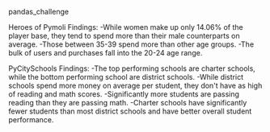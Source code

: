pandas_challenge

Heroes of Pymoli Findings:
-While women make up only 14.06% of the player base, they tend to spend more than their male counterparts on average. 
-Those between 35-39 spend more than other age groups. 
-The bulk of users and purchases fall into the 20-24 age range. 


PyCitySchools Findings:
-The top performing schools are charter schools, while the bottom performing school are district schools.
-While district schools spend more money on average per student, they don't have as high of reading and math scores.
-Significantly more students are passing reading than they are passing math. 
-Charter schools have significantly fewer students than most district schools and have better overall student performance.

